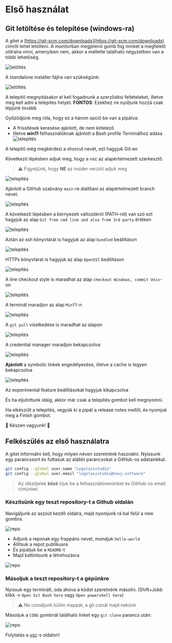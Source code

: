 # Első használat

## Git letöltése és telepítése (windows-ra)

A gitet a [https://git-scm.com/downloads](https://git-scm.com/downloads) címről lehet letölteni.
A monitorban megjelenő gomb fog minket a megfelelő oldralra vinni, amenyiben nem, akkor a mellette található négyzetben van a többi lehetőség.

![letöltés](./assets/setup/download1.png)

A standalone installer fájlra van szükségünk:

![letöltés](./assets/setup/download2.png)


A telepítő megnyitásakor el kell fogadnunk a szerződési feltételeket, illetve meg kell adni a telepítés helyét. **FONTOS**: Ezekhez ne nyúljunk hozzá csak lépjünk tovább

Győződjünk meg róla, hogy ez a három opció be van a pipálva:
- A frissítések keresése ajánlott, de nem kötelező
- Illetve **win11** felhasználóknak ajánlott a Bash profile Terminálhoz adása
![telepítés](./assets/setup/install1.png)

A telepítő még megkérdezi a shorcut nevét, ezt hagyjuk Git-en

Következő lépésben adjuk meg, hogy a vsc az alapértelmezett szerkesztő.
> :warning: Figyeljünk, hogy **NE** az insider verziót adjuk meg

![telepítés](./assets/setup/install2.png)

Ajánlott a GitHub szabvány `main`-re átállítani az alapértelmezett branch nevet.

![telepítés](./assets/setup/install3.png)

A következő lépésben a környezeti változókról (PATH-ról) van szó ezt hagyjuk az alap `Git from cmd line and also from 3rd party` értéken

![telepítés](./assets/setup/install4.png)

Aztán az ssh könyvtárat is hagyjuk az alap `bundled` beállításon

![telepítés](./assets/setup/install5.png)

HTTPs könyvtárat is hagyjuk az alap `OpenSSl` beállításon

![telepítés](./assets/setup/install6.png)

A line checkout style is maradhat az alap `checkout Windows, commit Unix`-on

![telepítés](./assets/setup/install7.png)

A terminál maradjon az alap `MinTT`-n

![telepítés](./assets/setup/install8.png)

A `git pull` viselkedése is maradhat az alapon

![telepítés](./assets/setup/install9.png)

A credential manager maradjon bekapcsolva:

![telepítés](./assets/setup/install10.png)

**Ajánlott** a symbolic linkek engedélyezése, illetve a cache is legyen bekapcsolva

![telepítés](./assets/setup/install11.png)

Az experimental feature beállításokat hagyjuk kikapcsolva

És ha eljutottunk idáig, akkor már csak a telepítés gombot kell megnyomni.

Ha elkészült a telepítés, vegyük ki a pipát a release notes mellől, és nyomjuk meg a Finish gombot.

🎉 Készen vagyunk! 🎉

## Felkészülés az első használatra

A gitet informálni kell, hogy milyen néven szeretnénk használni.
Nyissunk egy parancssort és futtasuk az alábbi parancsokat a GitHub-os adatainkkal.

```sh
git config --global user.name "Legolaszstudio"
git config --global user.email "legolaszstudio@novy.software"
```

> Az idézőjelek **közé** írjuk be a felhasználónevünket és GitHub-os email címünket.

### Készítsünk egy teszt repository-t a Github oldalán

Navigáljunk az aszoút kezdő oldalra, majd nyomjunk rá bal felül a new gombra.

![repo](./assets/setup/repo1.png)

- Adjunk a reponak egy frappáns nevet, mondjuk `hello-world`
- Állítsuk a repot publikusra
- És pipáljuk be a `README`-t
- Majd kattintsunk a létrehozásra

![repo](./assets/setup/repo2.png)

### Másoljuk a teszt repository-t a gépünkre

Nyissuk egy terminált, oda ahova a kódot szeretnénk másolni.
(Shift+Jobb klikk -> `Open Git Bash here` vagy `Open powershell here`)

> :warning: Ne csináljunk külön mappát, a git csinál majd nekünk

Másoljuk a `CODE` gombnál található linket egy `git clone` parancs után:

![repo](./assets/setup/clone.png)


Folytatás a [vsc](vsc.md)-s oldalon!
